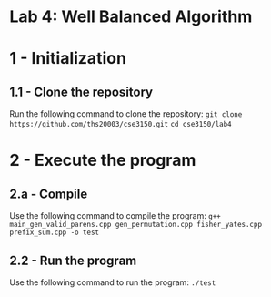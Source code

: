 # Lab 4: Well Balanced Algorithm
# 1 - Initialization
## 1.1 - Clone the repository
Run the following command to clone the repository:
`git clone https://github.com/ths20003/cse3150.git`
`cd cse3150/lab4`
# 2 - Execute the program
## 2.a - Compile
Use the following command to compile the program:
`g++ main_gen_valid_parens.cpp gen_permutation.cpp fisher_yates.cpp prefix_sum.cpp -o test`
## 2.2 - Run the program
Use the following command to run the program:
`./test`
